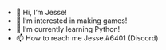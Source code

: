 - 👋 Hi, I’m Jesse!
- 👀 I’m interested in making games!
- 🌱 I’m currently learning Python!
- 📫 How to reach me Jesse.#6401 (Discord)

<!---
Jesse9475/Jesse9475 is a ✨ special ✨ repository because its `README.md` (this file) appears on your GitHub profile.
You can click the Preview link to take a look at your changes.
--->
